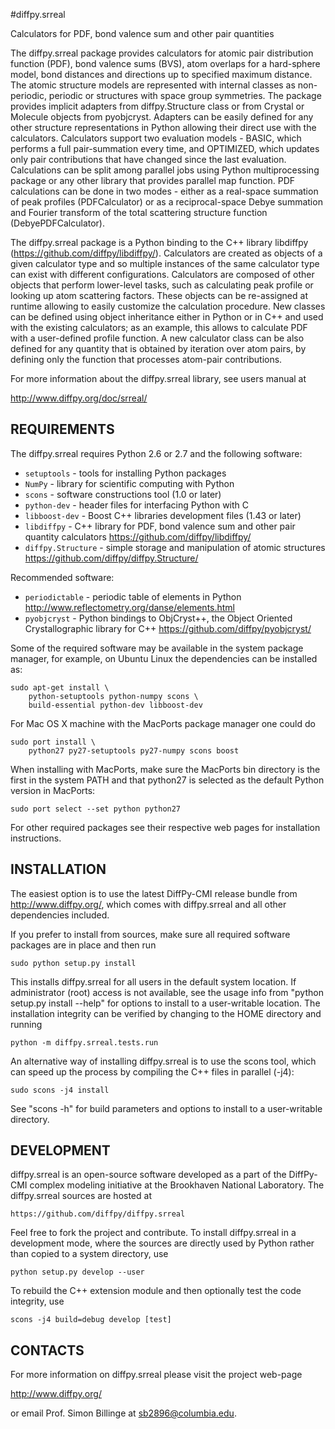 #diffpy.srreal

Calculators for PDF, bond valence sum and other pair quantities

The diffpy.srreal package provides calculators for atomic pair distribution
function (PDF), bond valence sums (BVS), atom overlaps for a hard-sphere
model, bond distances and directions up to specified maximum distance.   The
atomic structure models are represented with internal classes as non-periodic,
periodic or structures with space group symmetries.  The package provides
implicit adapters from diffpy.Structure class or from Crystal or Molecule
objects from pyobjcryst.  Adapters can be easily defined for any other
structure representations in Python allowing their direct use with the
calculators.  Calculators support two evaluation models - BASIC, which
performs a full pair-summation every time, and OPTIMIZED, which updates only
pair contributions that have changed since the last evaluation.  Calculations
can be split among parallel jobs using Python multiprocessing package or any
other library that provides parallel map function.  PDF calculations can
be done in two modes - either as a real-space summation of peak profiles
(PDFCalculator) or as a reciprocal-space Debye summation and Fourier
transform of the total scattering structure function (DebyePDFCalculator).

The diffpy.srreal package is a Python binding to the C++ library libdiffpy
(https://github.com/diffpy/libdiffpy/).  Calculators are created as
objects of a given calculator type and so multiple instances of the same
calculator type can exist with different configurations.  Calculators are
composed of other objects that perform lower-level tasks, such as calculating
peak profile or looking up atom scattering factors.  These objects can be
re-assigned at runtime allowing to easily customize the calculation procedure.
New classes can be defined using object inheritance either in Python or in C++
and used with the existing calculators; as an example, this allows to
calculate PDF with a user-defined profile function.  A new calculator class
can be also defined for any quantity that is obtained by iteration over atom
pairs, by defining only the function that processes atom-pair contributions.

For more information about the diffpy.srreal library, see users manual at

http://www.diffpy.org/doc/srreal/


## REQUIREMENTS

The diffpy.srreal requires Python 2.6 or 2.7 and the following software:

* `setuptools`   - tools for installing Python packages
* `NumPy`        - library for scientific computing with Python
* `scons`        - software constructions tool (1.0 or later)
* `python-dev`   - header files for interfacing Python with C
* `libboost-dev` - Boost C++ libraries development files (1.43 or later)
* `libdiffpy`    - C++ library for PDF, bond valence sum and other pair
                    quantity calculators https://github.com/diffpy/libdiffpy/
* `diffpy.Structure` - simple storage and manipulation of atomic structures
                    https://github.com/diffpy/diffpy.Structure/

Recommended software:

* `periodictable` - periodic table of elements in Python
                    http://www.reflectometry.org/danse/elements.html
* `pyobjcryst`    - Python bindings to ObjCryst++, the Object Oriented
                    Crystallographic library for C++
                    https://github.com/diffpy/pyobjcryst/

Some of the required software may be available in the system package manager,
for example, on Ubuntu Linux the dependencies can be installed as:

    sudo apt-get install \
        python-setuptools python-numpy scons \
        build-essential python-dev libboost-dev

For Mac OS X machine with the MacPorts package manager one could do

    sudo port install \
        python27 py27-setuptools py27-numpy scons boost

When installing with MacPorts, make sure the MacPorts bin directory is the
first in the system PATH and that python27 is selected as the default
Python version in MacPorts:

    sudo port select --set python python27

For other required packages see their respective web pages for installation
instructions.


## INSTALLATION

The easiest option is to use the latest DiffPy-CMI release bundle from
http://www.diffpy.org/, which comes with diffpy.srreal and all other
dependencies included.

If you prefer to install from sources, make sure all required software
packages are in place and then run

    sudo python setup.py install

This installs diffpy.srreal for all users in the default system location.
If administrator (root) access is not available, see the usage info from
"python setup.py install --help" for options to install to a user-writable
location.  The installation integrity can be verified by changing to
the HOME directory and running

    python -m diffpy.srreal.tests.run

An alternative way of installing diffpy.srreal is to use the scons tool,
which can speed up the process by compiling the C++ files in parallel (-j4):

    sudo scons -j4 install

See "scons -h" for build parameters and options to install to a user-writable
directory.


## DEVELOPMENT

diffpy.srreal is an open-source software developed as a part of the
DiffPy-CMI complex modeling initiative at the Brookhaven National
Laboratory.  The diffpy.srreal sources are hosted at

    https://github.com/diffpy/diffpy.srreal

Feel free to fork the project and contribute.  To install diffpy.srreal
in a development mode, where the sources are directly used by Python
rather than copied to a system directory, use

    python setup.py develop --user

To rebuild the C++ extension module and then optionally test the code
integrity, use

    scons -j4 build=debug develop [test]


## CONTACTS

For more information on diffpy.srreal please visit the project web-page

http://www.diffpy.org/

or email Prof. Simon Billinge at sb2896@columbia.edu.
